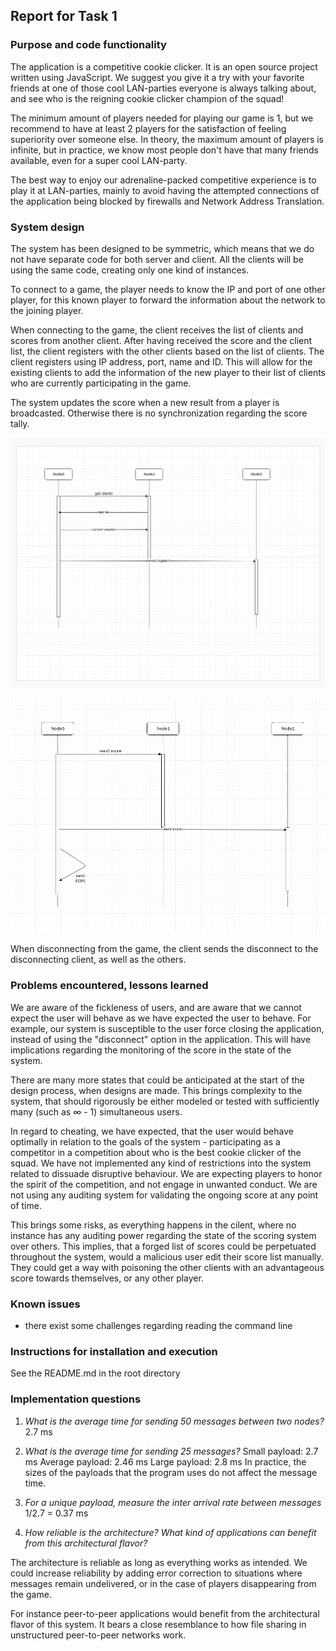 ## Report for Task 1

### Purpose and code functionality

The application is a competitive cookie clicker. It is an open source project written using JavaScript. We suggest you give it a try with your favorite friends at one of those cool LAN-parties everyone is always talking about, and see who is the reigning cookie clicker champion of the squad!

The minimum amount of players needed for playing our game is 1, but we recommend to have at least 2 players for the satisfaction of feeling superiority over someone else.  In theory, the maximum amount of players is infinite, but in practice, we know most people don't have that many friends available, even for a super cool LAN-party.

The best way to enjoy our adrenaline-packed competitive experience is to play it at LAN-parties, mainly to avoid having the attempted connections of the application being blocked by firewalls and Network Address Translation.

### System design

The system has been designed to be symmetric, which means that we do not have separate code for both server and client. All the clients will be using the same code, creating only one kind of instances.

To connect to a game, the player needs to know the IP and port of one other player, for this known player to forward the information about the network to the joining player.

When connecting to the game, the client receives the list of clients and scores from another client. After having received the score and the client list, the client registers with the other clients based on the list of clients. The client registers using IP address, port, name and ID. This will allow for the existing clients to add the information of the new player to their list of clients who are currently participating in the game.

The system updates the score when a new result from a player is broadcasted. Otherwise there is no synchronization regarding the score tally.

![chart 1](unknown.png)

![chart 2](unknown2.png)

When disconnecting from the game, the client sends the disconnect to the disconnecting client, as well as the others.

### Problems encountered, lessons learned

We are aware of the fickleness of users, and are aware that we cannot expect the user will behave as we have expected the user to behave. For example, our system is susceptible to the user force closing the application, instead of using the "disconnect" option in the application. This will have implications regarding the monitoring of the score in the state of the system.

There are many more states that could be anticipated at the start of the design process, when designs are made. This brings complexity to the system, that should rigorously be either modeled or tested with sufficiently many (such as &infin; - 1) simultaneous users.

In regard to cheating, we have expected, that the user would behave optimally in relation to the goals of the system - participating as a competitor in a competition about who is the best cookie clicker of the squad. We have not implemented any kind of restrictions into the system related to dissuade disruptive behaviour. We are expecting players to honor the spirit of the competition, and not engage in unwanted conduct. We are not using any auditing system for validating the ongoing score at any point of time.

This brings some risks, as everything happens in the cilent, where no instance has any auditing power regarding the state of the scoring system over others. This implies, that a forged list of scores could be perpetuated throughout the system, would a malicious user edit their score list manually. They could get a way with poisoning the other clients with an advantageous score towards themselves, or any other player.

### Known issues

  * there exist some challenges regarding reading the command line

### Instructions for installation and execution

See the README.md in the root directory

### Implementation questions

1. *What is the average time for sending 50 messages between two nodes?*
2.7 ms

2. *What is the average time for sending 25 messages?*
Small payload: 2.7 ms
Average payload: 2.46 ms
Large payload: 2.8 ms
In practice, the sizes of the payloads that the program uses do not affect the message time.

3. *For a unique payload, measure the inter arrival rate between messages*
1/2.7 = 0.37 ms


4. *How reliable is the architecture? What kind of applications can benefit from this architectural flavor?*

The architecture is reliable as long as everything works as intended. We could increase reliability by adding error correction to situations where messages remain undelivered, or in the case of players disappearing from the game.

For instance peer-to-peer applications would benefit from the architectural flavor of this system. It bears a close resemblance to how file sharing in unstructured peer-to-peer networks work.
